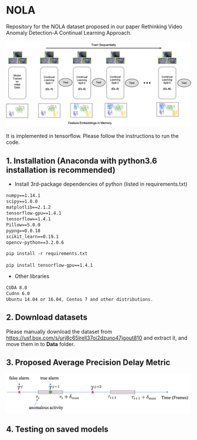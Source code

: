 # NOLA
Repository for the NOLA dataset proposed in our paper Rethinking Video Anomaly Detection-A Continual Learning Approach.

![scalars_tensorboard](figures/cl_framework.png)

It is implemented in tensorflow. Please follow the instructions to run the code.

## 1. Installation (Anaconda with python3.6 installation is recommended)
* Install 3rd-package dependencies of python (listed in requirements.txt)
```
numpy==1.14.1
scipy==1.0.0
matplotlib==2.1.2
tensorflow-gpu==1.4.1
tensorflow==1.4.1
Pillow==5.0.0
pypng==0.0.18
scikit_learn==0.19.1
opencv-python==3.2.0.6
```

```shell
pip install -r requirements.txt

pip install tensorflow-gpu==1.4.1
```
* Other libraries
```code
CUDA 8.0
Cudnn 6.0
Ubuntu 14.04 or 16.04, Centos 7 and other distributions.
```
## 2. Download datasets
Please manually download the dataset from https://usf.box.com/s/urj8c65lrell37oi2dzuno47jgout810 and extract it, and move them in to **Data** folder.

## 3. Proposed Average Precision Delay Metric

![scalars_tensorboard](figures/alarm.png)

## 4. Testing on saved models
